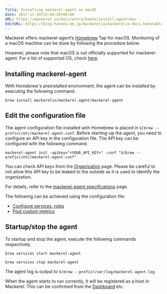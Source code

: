 ```yaml
---
Title: Installing mackerel-agent on macOS
Date: 2017-11-29T15:44:59+09:00
URL: https://mackerel.io/docs/entry/howto/install-agent/mac
EditURL: https://blog.hatena.ne.jp/mackerelio/mackerelio-docs.hatenablog.mackerel.io/atom/entry/8599973812322127868
---
```


Mackerel offers mackerel-agent’s [Homebrew](https://brew.sh/) Tap for macOS. Monitoring of a macOS machine can be done by following the procedure below.

However, please note that macOS is not officially supported for mackerel-agent. For a list of supported OS, check [here](https://mackerel.io/docs/entry/overview).

<h2 id="install-command">Installing mackerel-agent </h2>

With Homebrew's preinstalled environment, the agent can be installed by executing the following command.

```
brew install mackerelio/mackerel-agent/mackerel-agent
```


<h2 id="config">Edit the configuration file</h2>

The agent configuration file installed with Homebrew is placed in `$(brew --prefix)/etc/mackerel-agent.conf`.
Before starting-up the agent, you need to configure an API key in the configuration file. The API key can be configured with the following command.

```
mackerel-agent init -apikey="<YOUR_API_KEY>" -conf "$(brew --prefix)/etc/mackerel-agent.conf"
```

You can check API keys from the [Organization](https://mackerel.io/my) page. Please be careful to not allow this API key to be leaked to the outside as it is used to identify the organization.

For details, refer to the [mackerel-agent specifications](https://mackerel.io/docs/entry/spec/agent) page.

The following can be achieved using the configuration file:

- [Configure services, roles](https://mackerel.io/docs/entry/spec/agent#setting-services-and-roles)
- [Post custom metrics](https://mackerel.io/docs/entry/advanced/custom-metrics)

<h2 id="start-agent">Startup/stop the agent</h2>

To startup and stop the agent, execute the following commands respectively.

```
brew services start mackerel-agent
```
```
brew services stop mackerel-agent
```

The agent log is output to `$(brew --prefix)/var/log/mackerel-agent.log`

When the agent starts to run correctly, it will be registered as a host in Mackerel. This can be confirmed from the [Dashboard](https://mackerel.io/my/dashboard) etc.
